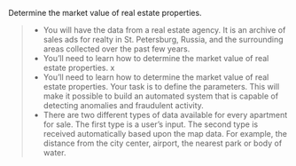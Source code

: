 Determine the market value of real estate properties.

> - You will have the data from a real estate agency. It is an archive of sales ads for realty in St. Petersburg, Russia, and the surrounding areas collected over the past few years. 
> - You’ll need to learn how to determine the market value of real estate properties. x
> - You’ll need to learn how to determine the market value of real estate properties. Your task is to define the parameters. This will make it possible to build an automated system that is capable of detecting anomalies and fraudulent activity.
> - There are two different types of data available for every apartment for sale. The first type is a user’s input. The second type is received automatically based upon the map data. For example, the distance from the city center, airport, the nearest park or body of water.
